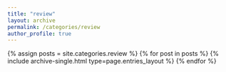 ```yaml
---
title: "review"
layout: archive
permalink: /categories/review
author_profile: true
---
```



{% assign posts = site.categories.review %}
{% for post in posts %} {% include archive-single.html type=page.entries_layout %} {% endfor %}

